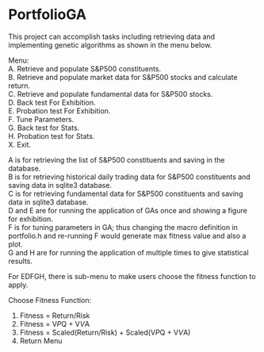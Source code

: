 # PortfolioGA

This project can accomplish tasks including retrieving data and implementing genetic algorithms as shown in the menu below.



Menu:\
A. Retrieve and populate S&P500 constituents.\
B. Retrieve and populate market data for S&P500 stocks and calculate return.\
C. Retrieve and populate fundamental data for S&P500 stocks.\
D. Back test For Exhibition.\
E. Probation test For Exhibition.\
F. Tune Parameters.\
G. Back test for Stats.\
H. Probation test for Stats.\
X. Exit.


A is for retrieving the list of S&P500 constituents and saving in the database.\
B is for retrieving historical daily trading data for S&P500 constituents and saving data in sqlite3 database.\
C is for retrieving fundamental data for S&P500 constituents and saving data in sqlite3 database.\
D and E are for running the application of GAs once and showing a figure for exhibition.\
F is for tuning parameters in GA; thus changing the macro definition in portfolio.h and re-running F would generate max fitness value and also a plot.\
G and H are for running the application of multiple times to give statistical results.


For EDFGH, there is sub-menu to make users choose the fitness function to apply.

Choose Fitness Function:
1. Fitness = Return/Risk
2. Fitness = V*P*Q + V*V*A
3. Fitness = Scaled(Return/Risk) + Scaled(V*P*Q + V*V*A)
0. Return Menu



